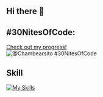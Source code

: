 ## Hi there 👋
## #30NitesOfCode:
  [Check out my progress!](https://www.codedex.io/@Chambearsito/30-nites-of-code)  
  ![@Chambearsito #30NitesOfCode](https://www.codedex.io/api/petStatus?user=Chambearsito)
## Skill 
  [![My Skills](https://skillicons.dev/icons?i=js,html,css)](https://skillicons.dev)
<!--
**ChamBearSito/ChamBearSito** is a ✨ _special_ ✨ repository because its `README.md` (this file) appears on your GitHub profile.

Here are some ideas to get you started:

- 🔭 I’m currently working on ...
- 🌱 I’m currently learning ...
- 👯 I’m looking to collaborate on ...
- 🤔 I’m looking for help with ...
- 💬 Ask me about ...
- 📫 How to reach me: ...
- 😄 Pronouns: ...
- ⚡ Fun fact: ...
-->
